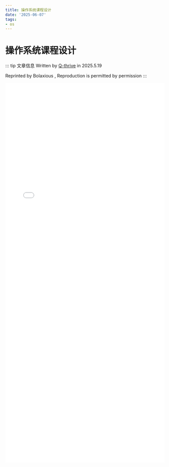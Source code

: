 ```yaml
---
title: 操作系统课程设计
date: '2025-06-07'
tags:
- os
---
```


# 操作系统课程设计
::: tip 文章信息
Written by [Q-thrive](https://github.com/Qthrive) in 2025.5.19

Reprinted by Bolaxious , Reproduction is permitted by permission
::: 

<embed src="/BemoDB/sys-5.pdf" type="application/pdf" width="100%" height="1200px" />
